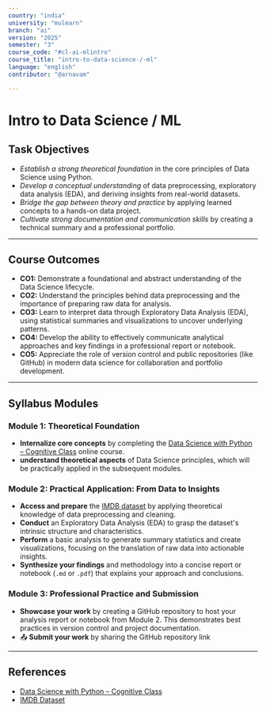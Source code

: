 ```yaml
---
country: "india"
university: "mulearn"
branch: "ai"
version: "2025"
semester: "3"
course_code: "#cl-ai-mlintro"
course_title: "intro-to-data-science-/-ml"
language: "english"
contributor: "@arnavam"

---
```



# Intro to Data Science / ML

## Task Objectives

* _Establish a strong theoretical foundation_ in the core principles of Data Science using Python.
* _Develop a conceptual understanding_ of data preprocessing, exploratory data analysis (EDA), and deriving insights from real-world datasets.
* _Bridge the gap between theory and practice_ by applying learned concepts to a hands-on data project.
* _Cultivate strong documentation and communication skills_ by creating a technical summary and a professional portfolio.

---

## Course Outcomes

* **CO1:** Demonstrate a foundational and abstract understanding of the Data Science lifecycle.
* **CO2:** Understand the principles behind data preprocessing and the importance of preparing raw data for analysis.
* **CO3:** Learn to interpret data through Exploratory Data Analysis (EDA), using statistical summaries and visualizations to uncover underlying patterns.
* **CO4:** Develop the ability to effectively communicate analytical approaches and key findings in a professional report or notebook.
* **CO5:** Appreciate the role of version control and public repositories (like GitHub) in modern data science for collaboration and portfolio development.

---

## Syllabus Modules

### Module 1: Theoretical Foundation
-  **Internalize core concepts** by completing the [Data Science with Python – Cognitive Class](https://cognitiveclass.ai/learn/data-science-with-python) online course. 
- **understand  theoretical aspects**  of Data Science principles, which will be practically applied in the subsequent modules.

### Module 2: Practical Application: From Data to Insights
-  **Access and prepare** the [IMDB dataset](https://datasets-8yqw.onrender.com/download/fiveone) by applying theoretical knowledge of data preprocessing and cleaning.
- **Conduct** an Exploratory Data Analysis (EDA) to grasp the dataset's intrinsic structure and characteristics.
- **Perform** a basic analysis to generate summary statistics and create visualizations, focusing on the translation of raw data into actionable insights.
- **Synthesize your findings** and methodology into a concise report or notebook (`.md` or `.pdf`) that explains your approach and conclusions.

### Module 3: Professional Practice and Submission
- **Showcase your work** by creating a GitHub repository to host your analysis report or notebook from Module 2. This demonstrates best practices in version control and project documentation.
- 📤 **Submit your work** by sharing the GitHub repository link 

---

## References

* [Data Science with Python – Cognitive Class](https://cognitiveclass.ai/learn/data-science-with-python)
* [IMDB Dataset](https://datasets-8yqw.onrender.com/download/fiveone)